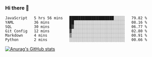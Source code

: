 ### Hi there 👋
<!--START_SECTION:waka-->

```text
JavaScript   5 hrs 56 mins   ████████████████████░░░░░   79.82 %
YAML         36 mins         ██░░░░░░░░░░░░░░░░░░░░░░░   08.16 %
SQL          30 mins         █▓░░░░░░░░░░░░░░░░░░░░░░░   06.77 %
Git Config   12 mins         ▓░░░░░░░░░░░░░░░░░░░░░░░░   02.80 %
Markdown     4 mins          ▒░░░░░░░░░░░░░░░░░░░░░░░░   00.91 %
Python       2 mins          ░░░░░░░░░░░░░░░░░░░░░░░░░   00.66 %
```

<!--END_SECTION:waka-->
[![Anurag's GitHub stats](https://github-readme-stats.vercel.app/api?username=Kevinbarrero)](https://github.com/anuraghazra/github-readme-stats)
<!--
**Kevinbarrero/Kevinbarrero** is a ✨ _special_ ✨ repository because its `README.md` (this file) appears on your GitHub profile.

Here are some ideas to get you started:

- 🔭 I’m currently working on ...
- 🌱 I’m currently learning ...
- 👯 I’m looking to collaborate on ...
- 🤔 I’m looking for help with ...
- 💬 Ask me about ...
- 📫 How to reach me: ...
- 😄 Pronouns: ...
- ⚡ Fun fact: ...

-->


